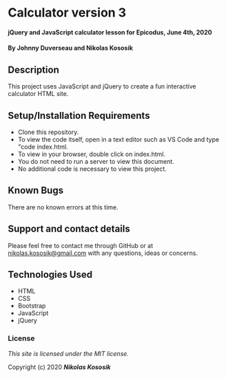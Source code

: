 # Calculator version 3

#### jQuery and JavaScript calculator lesson for Epicodus, June 4th, 2020

#### By Johnny Duverseau and Nikolas Kososik

## Description

This project uses JavaScript and jQuery to create a fun interactive calculator HTML site.  

## Setup/Installation Requirements

* Clone this repository.
* To view the code itself, open in a text editor such as VS Code and type "code index.html.
* To view in your browser, double click on index.html.
* You do not need to run a server to view this document.
* No additional code is necessary to view this project.

## Known Bugs

There are no known errors at this time. 

## Support and contact details

Please feel free to contact me through GitHub or at nikolas.kososik@gmail.com with any questions, ideas or concerns.

## Technologies Used

* HTML
* CSS
* Bootstrap
* JavaScript
* jQuery

### License

*This site is licensed under the MIT license.*

Copyright (c) 2020 **_Nikolas Kososik_**